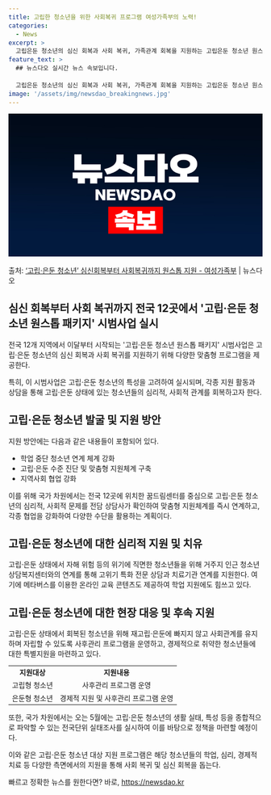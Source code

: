 ```yaml
---
title: 고립한 청소년을 위한 사회복귀 프로그램 여성가족부의 노력!
categories:
  - News
excerpt: >
  고립은둔 청소년의 심신 회복과 사회 복귀, 가족관계 회복을 지원하는 고립은둔 청소년 원스톱 패키지 시범사업이…
feature_text: >
  ## 뉴스다오 실시간 뉴스 속보입니다.

  고립은둔 청소년의 심신 회복과 사회 복귀, 가족관계 회복을 지원하는 고립은둔 청소년 원스톱 패키지 시범사업이…
image: '/assets/img/newsdao_breakingnews.jpg'
---
```


![뉴스다오 속보](/assets/img/newsdao_breakingnews.jpg)

<p>출처: <a href="https://newsdao.kr/3281" rel="dofollow">‘고립·은둔 청소년’ 심신회복부터 사회복귀까지 원스톱 지원 - 여성가족부</a> | 뉴스다오</p>

<h2 data-ke-size="size26">심신 회복부터 사회 복귀까지 전국 12곳에서 '고립·은둔 청소년 원스톱 패키지' 시범사업 실시</h2>
전국 12개 지역에서 이달부터 시작되는 '고립·은둔 청소년 원스톱 패키지' 시범사업은 고립·은둔 청소년의 심신 회복과 사회 복귀를 지원하기 위해 다양한 맞춤형 프로그램을 제공한다. 

<p data-ke-size="size16">특히, 이 시범사업은 고립·은둔 청소년의 특성을 고려하여 실시되며, 각종 지원 활동과 상담을 통해 고립·은둔 상태에 있는 청소년들의 심리적, 사회적 관계를 회복하고자 한다.</p>

<h2 data-ke-size="size26">고립·은둔 청소년 발굴 및 지원 방안</h2>
지원 방안에는 다음과 같은 내용들이 포함되어 있다.
<ul>
  <li>학업 중단 청소년 연계 체계 강화</li>
  <li>고립·은둔 수준 진단 및 맞춤형 지원체계 구축</li>
  <li>지역사회 협업 강화</li>
</ul>

<p data-ke-size="size16">이를 위해 국가 차원에서는 전국 12곳에 위치한 꿈드림센터를 중심으로 고립·은둔 청소년의 심리적, 사회적 문제를 전담 상담사가 확인하여 맞춤형 지원체계를 즉시 연계하고, 각종 협업을 강화하여 다양한 수단을 활용하는 계획이다.</p>

<h2 data-ke-size="size26">고립·은둔 청소년에 대한 심리적 지원 및 치유</h2>
고립·은둔 상태에서 자해 위험 등의 위기에 직면한 청소년들을 위해 거주지 인근 청소년상담복지센터와의 연계를 통해 고위기 특화 전문 상담과 치료기관 연계를 지원한다.
여기에 메타버스를 이용한 온라인 교육 콘텐츠도 제공하여 학업 지원에도 힘쓰고 있다.

<h2 data-ke-size="size26">고립·은둔 청소년에 대한 현장 대응 및 후속 지원</h2>
고립·은둔 상태에서 회복된 청소년을 위해 재고립·은둔에 빠지지 않고 사회관계를 유지하며 자립할 수 있도록 사후관리 프로그램을 운영하고, 경제적으로 취약한 청소년들에 대한 특별지원을 마련하고 있다. 

<table>
  <tr>
    <td style="text-align: center; height: 17px;"><b>지원대상</b></td>
    <td style="text-align: center; height: 17px;"><b>지원내용</b></td>
  </tr>
  <tr>
    <td style="text-align: center; height: 17px;">고립형 청소년</td>
    <td style="text-align: center; height: 17px;">사후관리 프로그램 운영</td>
  </tr>
  <tr>
    <td style="text-align: center; height: 17px;">은둔형 청소년</td>
    <td style="text-align: center; height: 17px;">경제적 지원 및 사후관리 프로그램 운영</td>
  </tr>
</table>

<p data-ke-size="size16">또한, 국가 차원에서는 오는 5월에는 고립·은둔 청소년의 생활 실태, 특성 등을 종합적으로 파악할 수 있는 전국단위 실태조사를 실시하여 이를 바탕으로 정책을 마련할 예정이다.</p>

이와 같은 고립·은둔 청소년 대상 지원 프로그램은 해당 청소년들의 학업, 심리, 경제적 치료 등 다양한 측면에서의 지원을 통해 사회 복귀 및 심신 회복을 돕는다. 

빠르고 정확한 뉴스를 원한다면? 바로, <a href="https://newsdao.kr" rel="dofollow">https://newsdao.kr</a>


